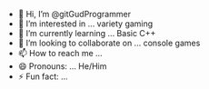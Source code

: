 - 👋 Hi, I’m @gitGudProgrammer
- 👀 I’m interested in ... variety gaming
- 🌱 I’m currently learning ... Basic C++ 
- 💞️ I’m looking to collaborate on ... console games
- 📫 How to reach me ...
- 😄 Pronouns: ... He/Him
- ⚡ Fun fact: ... 

<!---
gitGudProgrammer/gitGudProgrammer is a ✨ special ✨ repository because its `README.md` (this file) appears on your GitHub profile.
You can click the Preview link to take a look at your changes.
--->
